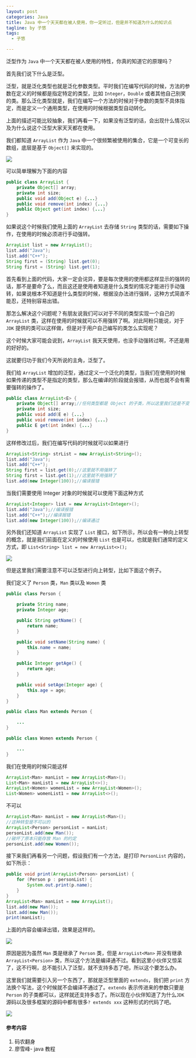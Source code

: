 ```yaml
---
layout: post
categories: Java
title: Java 中一个天天都在被人使用，你一定听过，但是并不知道为什么的知识点
tagline: by 子悠
tags: 
  - 子悠

---
```


泛型作为 `Java` 中一个天天都在被人使用的特性，你真的知道它的原理吗？

首先我们说下什么是泛型。

泛型，就是泛化类型也就是泛化参数类型。平时我们在编写代码的时候，方法的参数在定义的时候都是指定特定的类型，比如 `Integer`，`Double` 或者其他自己别笑的类。那么泛化类型就是，我们在编写一个方法的时候对于参数的类型不具体指定，而是定义一个通用类型，在使用的时候根据类型自动转化。

上面的描述可能比较抽象，我们再看一下，如果没有泛型的话，会出现什么情况以及为什么说这个泛型大家天天都在使用。

<!--more-->

我们都知道 `ArrayList` 作为 `Java` 中一个很频繁被使用的集合，它是一个可变长的数组，底层是基于 `Object[]` 来实现的。

![](http://justdojava.com/assets/images/2019/java/image_ziyou/2021/1031/01.png)

可以简单理解为下面的内容

```java
public class ArrayList {
    private Object[] array;
    private int size;
    public void add(Object e) {...}
    public void remove(int index) {...}
    public Object get(int index) {...}
}
```

如果说这个时候我们使用上面的 `ArrayList` 去存储 `String` 类型的话，需要如下操作，在使用的时候必须进行手动强转。

```java
ArrayList list = new ArrayList();
list.add("Java");
list.add("C++");
String first = (String) list.get(0);
String first = (String) list.get(1);
```

首先看到上面的代码，大家一定会诧异，要是每次使用的使用都这样显示的强转的话，那不是要命了么，而且这还是使用者知道是什么类型的情况才能进行手动强转，如果说根本不知道是什么类型的时候，根据没办法进行强转，这种方式简直不能忍，还特别容易出错。

那怎么解决这个问题呢？有朋友说我们可以对于不同的类型实现一个自己的 `ArrayList` 类，这样在使用的时候就可以不用强转了啊。对此阿粉只能说，对于 `JDK` 提供的类可以这样做，但是对于用户自己编写的类怎么实现呢？

这个时候大家可能会说到，`ArrayList` 我天天使用，也没手动强转过啊，不还是用的好好的。

这就要归功于我们今天所说的主角，泛型了。

我们给 `ArrayList` 增加的泛型，通过定义一个泛化的类型，当我们在使用的时候如果传递的类型不是指定的类型，那么在编译的阶段就会报错，从而也就不会有需要强转的操作了。

```java
public class ArrayList<E> {
    private Object[] array;//任何类型都是 Object 的子类，所以这里我们还是不变
    private int size;
    public void add(E e) {...}
    public void remove(int index) {...}
    public E get(int index) {...}
}
```

这样修改过后，我们在编写代码的时候就可以如果进行

```java
ArrayList<String> strList = new ArrayList<String>();
list.add("Java");
list.add("C++");
String first = list.get(0);//这里就不用强转了
String first = list.get(1);//这里就不用强转了
list.add(new Integer(100));//编译报错
```

当我们需要使用 Integer 对象的时候就可以使用下面这种方式

```java
ArrayList<Integer> list = new ArrayList<Integer>();
list.add("Java");//编译报错
list.add("C++");//编译报错
list.add(new Integer(100));//编译通过
```

另外我们还知道 `ArrayList` 实现了 `List` 接口，如下所示，所以会有一种向上转型的概念，就是我们前面在定义的时候使用 `List` 也是可以，也就是我们通常的定义方式，即 `List<String> list = new ArrayList<>();`

![](http://justdojava.com/assets/images/2019/java/image_ziyou/2021/1031/02.png)

但是这里我们需要注意不可以泛型进行向上转型，比如下面这个例子。

我们定义了 `Person` 类，`Man` 类以及 `Women` 类

```java
public class Person {

    private String name;
    private Integer age;

    public String getName() {
        return name;
    }

    public void setName(String name) {
        this.name = name;
    }

    public Integer getAge() {
        return age;
    }

    public void setAge(Integer age) {
        this.age = age;
    }
}

public class Man extends Person {

    ...
}

public class Women extends Person {

    ...
}
```

我们在使用的时候只能这样

```java
ArrayList<Man> manList = new ArrayList<Man>();
List<Man> manList1 = new ArrayList<>();
ArrayList<Women> womenList = new ArrayList<Women>();
List<Women> womenList1 = new ArrayList<>();
```

不可以

```java
ArrayList<Man> manList = new ArrayList<Man>();
//这种转型是不可以的
ArrayList<Person> personList = manList;
personList.add(new Man());
//破坏了原本只能存放 Man 的约定
personList.add(new Women());
```

接下来我们再看另一个问题，假设我们有一个方法，是打印 `PersonList` 内容的，如下所示：

```java
public void print(ArrayList<Person> personList) {
	for (Person p : personList) {
		System.out.print(p.name);
	}
}
ArrayList<Man> manList = new ArrayList();
list.add(new Man());
list.add(new Man());
print(manList);
```

上面的内容会编译出错，效果是这样的。

![](http://justdojava.com/assets/images/2019/java/image_ziyou/2021/1031/03.png)

原因是因为虽然 `Man` 类是继承了 `Person` 类，但是 `ArrayList<Man>` 并没有继承` ArrayList<Persion>` 类，所以这个方法是编译通不过。看到这里小伙伴又惊呆了，这不行啊，总不能引入了泛型，就不支持多态了吧，所以这个要怎么办。

这里我们就需要引入另一个东西了，那就是泛型里面的 `extends`，我们把 `print` 方法换个写法，这个时候就不会编译不通过了。`extends` 表示传进来的参数只要是 `Person` 的子类都可以，这样就还支持多态了。所以现在小伙伴知道了为什么`JDK` 源码以及很多框架的源码中都有很多`? extends xxx` 这种形式的代码了吧。

![](http://justdojava.com/assets/images/2019/java/image_ziyou/2021/1031/04.png)

#### 参考内容

1. 码农翻身
2. 廖雪峰- java 教程